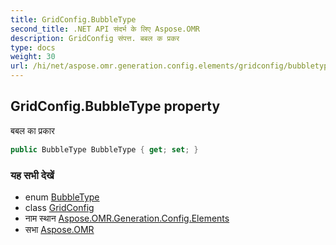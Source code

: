 ```yaml
---
title: GridConfig.BubbleType
second_title: .NET API संदर्भ के लिए Aspose.OMR
description: GridConfig संपत्त. बबल क प्रकर
type: docs
weight: 30
url: /hi/net/aspose.omr.generation.config.elements/gridconfig/bubbletype/
---
```

## GridConfig.BubbleType property

बबल का प्रकार

```csharp
public BubbleType BubbleType { get; set; }
```

### यह सभी देखें

* enum [BubbleType](../../../aspose.omr.generation.config.enums/bubbletype/)
* class [GridConfig](../)
* नाम स्थान [Aspose.OMR.Generation.Config.Elements](../../gridconfig/)
* सभा [Aspose.OMR](../../../)


